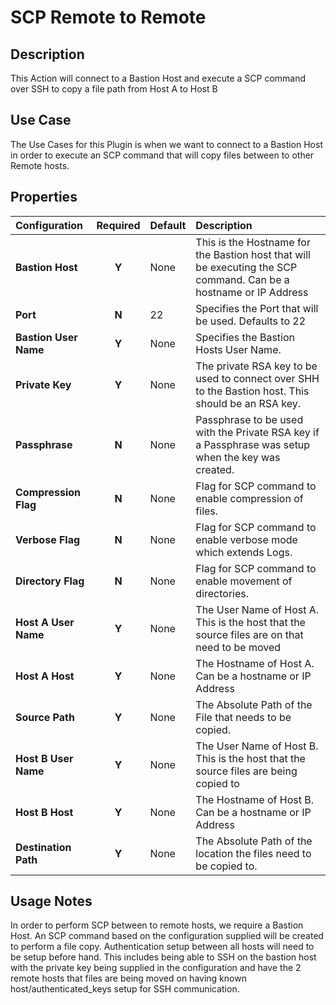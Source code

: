 # SCP Remote to Remote

Description
-----------
This Action will connect to a Bastion Host and execute a SCP command over SSH to copy a file path from Host A to Host B

Use Case
--------
The Use Cases for this Plugin is when we want to connect to a Bastion Host in order to execute an SCP command that will copy files between to other Remote hosts.

Properties
----------
| Configuration | Required | Default | Description |
| :------------ | :------: | :------ | :---------- |
| **Bastion Host** | **Y** | None | This is the Hostname for the Bastion host that will be executing the SCP command. Can be a hostname or IP Address |
| **Port** | **N** | 22 | Specifies the Port that will be used. Defaults to 22 |
| **Bastion User Name** | **Y** | None | Specifies the Bastion Hosts User Name. |
| **Private Key** | **Y** | None | The private RSA key to be used to connect over SHH to the Bastion host. This should be an RSA key. |
| **Passphrase** | **N** | None | Passphrase to be used with the Private RSA key if a Passphrase was setup when the key was created. |
| **Compression Flag** | **N** | None | Flag for SCP command to enable compression of files. |
| **Verbose Flag** | **N** | None | Flag for SCP command to enable verbose mode which extends Logs. |
| **Directory Flag** | **N** | None | Flag for SCP command to enable movement of directories. |
| **Host A User Name** | **Y** | None | The User Name of Host A. This is the host that the source files are on that need to be moved |
| **Host A Host** | **Y** | None |The Hostname of Host A. Can be a hostname or IP Address|
| **Source Path** | **Y** | None | The Absolute Path of the File that needs to be copied. |
| **Host B User Name** | **Y** | None | The User Name of Host B. This is the host that the source files are being copied to |
| **Host B Host** | **Y** | None |The Hostname of Host B. Can be a hostname or IP Address|
| **Destination Path** | **Y** | None | The Absolute Path of the location the files need to be copied to. |



Usage Notes
--------

In order to perform SCP between to remote hosts, we require a Bastion Host. An SCP command based on the configuration supplied will be created to perform a file copy. Authentication setup between all hosts will need to be setup before hand. This includes being able to SSH on the bastion host with the private key being supplied in the configuration and have the 2 remote hosts that files are being moved on having known host/authenticated_keys setup for SSH communication.